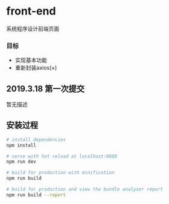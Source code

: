 # front-end
系统程序设计前端页面
### 目标
* 实现基本功能
* 重新封装axios(×)
## 2019.3.18 第一次提交
暂无描述
## 安装过程

``` bash
# install dependencies
npm install

# serve with hot reload at localhost:8080
npm run dev

# build for production with minification
npm run build

# build for production and view the bundle analyzer report
npm run build --report
